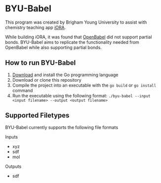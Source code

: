 # BYU-Babel

This program was created by Brigham Young University to assist with chemistry teaching app [iORA](https://github.com/DanielEss-lab/iORA).

While building iORA, it was found that [OpenBabel](http://openbabel.org/wiki/Main_Page) did not support partial bonds. BYU-Babel aims to replicate the functionality needed from OpenBabel while also supporting partial bonds.

## How to run BYU-Babel

1. [Download](https://golang.org) and install the Go programming language
2. Download or clone this repository
3. Compile the project into an executable with the `go build` or `go install` command
4. Run the executable using the following format: `./byu-babel --input <input filename> --output <output filename>`

## Supported Filetypes
BYU-Babel currently supports the following file formats

Inputs
- xyz
- sdf
- mol

Outputs
- sdf
